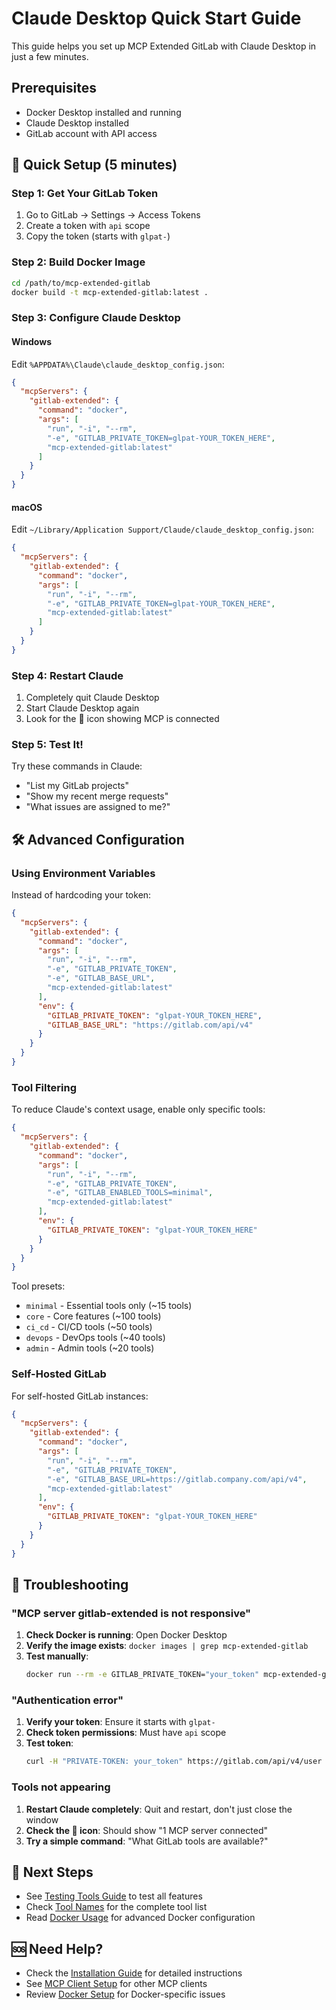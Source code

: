 # Claude Desktop Quick Start Guide

This guide helps you set up MCP Extended GitLab with Claude Desktop in just a few minutes.

## Prerequisites

- Docker Desktop installed and running
- Claude Desktop installed
- GitLab account with API access

## 🚀 Quick Setup (5 minutes)

### Step 1: Get Your GitLab Token

1. Go to GitLab → Settings → Access Tokens
2. Create a token with `api` scope
3. Copy the token (starts with `glpat-`)

### Step 2: Build Docker Image

```bash
cd /path/to/mcp-extended-gitlab
docker build -t mcp-extended-gitlab:latest .
```

### Step 3: Configure Claude Desktop

#### Windows
Edit `%APPDATA%\Claude\claude_desktop_config.json`:

```json
{
  "mcpServers": {
    "gitlab-extended": {
      "command": "docker",
      "args": [
        "run", "-i", "--rm",
        "-e", "GITLAB_PRIVATE_TOKEN=glpat-YOUR_TOKEN_HERE",
        "mcp-extended-gitlab:latest"
      ]
    }
  }
}
```

#### macOS
Edit `~/Library/Application Support/Claude/claude_desktop_config.json`:

```json
{
  "mcpServers": {
    "gitlab-extended": {
      "command": "docker",
      "args": [
        "run", "-i", "--rm",
        "-e", "GITLAB_PRIVATE_TOKEN=glpat-YOUR_TOKEN_HERE",
        "mcp-extended-gitlab:latest"
      ]
    }
  }
}
```

### Step 4: Restart Claude

1. Completely quit Claude Desktop
2. Start Claude Desktop again
3. Look for the 🔌 icon showing MCP is connected

### Step 5: Test It!

Try these commands in Claude:
- "List my GitLab projects"
- "Show my recent merge requests"
- "What issues are assigned to me?"

## 🛠️ Advanced Configuration

### Using Environment Variables

Instead of hardcoding your token:

```json
{
  "mcpServers": {
    "gitlab-extended": {
      "command": "docker",
      "args": [
        "run", "-i", "--rm",
        "-e", "GITLAB_PRIVATE_TOKEN",
        "-e", "GITLAB_BASE_URL",
        "mcp-extended-gitlab:latest"
      ],
      "env": {
        "GITLAB_PRIVATE_TOKEN": "glpat-YOUR_TOKEN_HERE",
        "GITLAB_BASE_URL": "https://gitlab.com/api/v4"
      }
    }
  }
}
```

### Tool Filtering

To reduce Claude's context usage, enable only specific tools:

```json
{
  "mcpServers": {
    "gitlab-extended": {
      "command": "docker",
      "args": [
        "run", "-i", "--rm",
        "-e", "GITLAB_PRIVATE_TOKEN",
        "-e", "GITLAB_ENABLED_TOOLS=minimal",
        "mcp-extended-gitlab:latest"
      ],
      "env": {
        "GITLAB_PRIVATE_TOKEN": "glpat-YOUR_TOKEN_HERE"
      }
    }
  }
}
```

Tool presets:
- `minimal` - Essential tools only (~15 tools)
- `core` - Core features (~100 tools)
- `ci_cd` - CI/CD tools (~50 tools)
- `devops` - DevOps tools (~40 tools)
- `admin` - Admin tools (~20 tools)

### Self-Hosted GitLab

For self-hosted GitLab instances:

```json
{
  "mcpServers": {
    "gitlab-extended": {
      "command": "docker",
      "args": [
        "run", "-i", "--rm",
        "-e", "GITLAB_PRIVATE_TOKEN",
        "-e", "GITLAB_BASE_URL=https://gitlab.company.com/api/v4",
        "mcp-extended-gitlab:latest"
      ],
      "env": {
        "GITLAB_PRIVATE_TOKEN": "glpat-YOUR_TOKEN_HERE"
      }
    }
  }
}
```

## 🔧 Troubleshooting

### "MCP server gitlab-extended is not responsive"

1. **Check Docker is running**: Open Docker Desktop
2. **Verify the image exists**: `docker images | grep mcp-extended-gitlab`
3. **Test manually**: 
   ```bash
   docker run --rm -e GITLAB_PRIVATE_TOKEN="your_token" mcp-extended-gitlab:latest
   ```

### "Authentication error"

1. **Verify your token**: Ensure it starts with `glpat-`
2. **Check token permissions**: Must have `api` scope
3. **Test token**:
   ```bash
   curl -H "PRIVATE-TOKEN: your_token" https://gitlab.com/api/v4/user
   ```

### Tools not appearing

1. **Restart Claude completely**: Quit and restart, don't just close the window
2. **Check the 🔌 icon**: Should show "1 MCP server connected"
3. **Try a simple command**: "What GitLab tools are available?"

## 📖 Next Steps

- See [Testing Tools Guide](../guides/TESTING_TOOLS.md) to test all features
- Check [Tool Names](../api/TOOL_NAMES.md) for the complete tool list
- Read [Docker Usage](./DOCKER_USAGE.md) for advanced Docker configuration

## 🆘 Need Help?

- Check the [Installation Guide](./INSTALLATION.md) for detailed instructions
- See [MCP Client Setup](./MCP_CLIENT_SETUP.md) for other MCP clients
- Review [Docker Setup](./DOCKER_SETUP.md) for Docker-specific issues